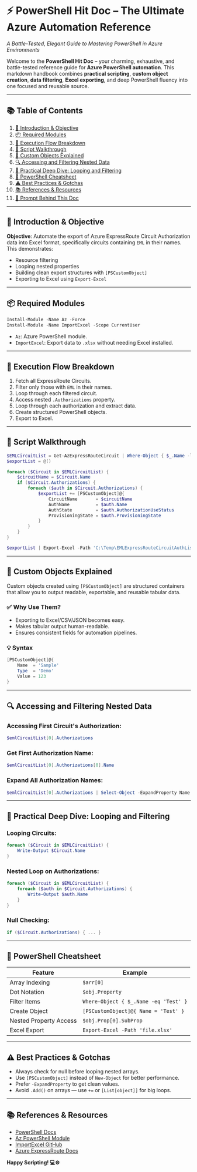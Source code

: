 # ⚡ PowerShell Hit Doc – The Ultimate Azure Automation Reference

*A Battle-Tested, Elegant Guide to Mastering PowerShell in Azure Environments*

Welcome to the **PowerShell Hit Doc** – your charming, exhaustive, and battle-tested reference guide for **Azure PowerShell automation**. This markdown handbook combines **practical scripting**, **custom object creation**, **data filtering**, **Excel exporting**, and deep PowerShell fluency into one focused and reusable source.

---

## 📚 Table of Contents

1. [🎯 Introduction & Objective](#-introduction--objective)
2. [📦 Required Modules](#-required-modules)
3. [🔁 Execution Flow Breakdown](#-execution-flow-breakdown)
4. [📜 Script Walkthrough](#-script-walkthrough)
5. [🧱 Custom Objects Explained](#-custom-objects-explained)
6. [🔍 Accessing and Filtering Nested Data](#-accessing-and-filtering-nested-data)
7. [🔄 Practical Deep Dive: Looping and Filtering](#-practical-deep-dive-looping-and-filtering)
8. [🧾 PowerShell Cheatsheet](#-powershell-cheatsheet)
9. [⚠️ Best Practices & Gotchas](#-best-practices--gotchas)
10. [📚 References & Resources](#-references--resources)
11. [🧪 Prompt Behind This Doc](#-prompt-behind-this-doc)

---

## 🎯 Introduction & Objective

**Objective**: Automate the export of Azure ExpressRoute Circuit Authorization data into Excel format, specifically circuits containing `EML` in their names. This demonstrates:

* Resource filtering
* Looping nested properties
* Building clean export structures with `[PSCustomObject]`
* Exporting to Excel using `Export-Excel`

---

## 📦 Required Modules

```powershell
Install-Module -Name Az -Force
Install-Module -Name ImportExcel -Scope CurrentUser
```

* `Az`: Azure PowerShell module.
* `ImportExcel`: Export data to `.xlsx` without needing Excel installed.

---

## 🔁 Execution Flow Breakdown

1. Fetch all ExpressRoute Circuits.
2. Filter only those with `EML` in their names.
3. Loop through each filtered circuit.
4. Access nested `.Authorizations` property.
5. Loop through each authorization and extract data.
6. Create structured PowerShell objects.
7. Export to Excel.

---

## 📜 Script Walkthrough

```powershell
$EMLCircuitList = Get-AzExpressRouteCircuit | Where-Object { $_.Name -like '*EML*' }
$exportList = @()

foreach ($Circuit in $EMLCircuitList) {
    $circuitName = $Circuit.Name
    if ($Circuit.Authorizations) {
        foreach ($auth in $Circuit.Authorizations) {
            $exportList += [PSCustomObject]@{
                CircuitName       = $circuitName
                AuthName          = $auth.Name
                AuthState         = $auth.AuthorizationUseStatus
                ProvisioningState = $auth.ProvisioningState
            }
        }
    }
}

$exportList | Export-Excel -Path 'C:\Temp\EMLExpressRouteCircuitAuthList.xlsx' -WorksheetName 'AuthList' -AutoSize -TableName 'AuthList'
```

---

## 🧱 Custom Objects Explained

Custom objects created using `[PSCustomObject]` are structured containers that allow you to output readable, exportable, and reusable tabular data.

### ✅ Why Use Them?

* Exporting to Excel/CSV/JSON becomes easy.
* Makes tabular output human-readable.
* Ensures consistent fields for automation pipelines.

### 💡 Syntax

```powershell
[PSCustomObject]@{
    Name  = 'Sample'
    Type  = 'Demo'
    Value = 123
}
```

---

## 🔍 Accessing and Filtering Nested Data

### Accessing First Circuit's Authorization:

```powershell
$emlCircuitList[0].Authorizations
```

### Get First Authorization Name:

```powershell
$emlCircuitList[0].Authorizations[0].Name
```

### Expand All Authorization Names:

```powershell
$emlCircuitList[0].Authorizations | Select-Object -ExpandProperty Name
```

---

## 🔄 Practical Deep Dive: Looping and Filtering

### Looping Circuits:

```powershell
foreach ($Circuit in $EMLCircuitList) {
    Write-Output $Circuit.Name
}
```

### Nested Loop on Authorizations:

```powershell
foreach ($Circuit in $EMLCircuitList) {
    foreach ($auth in $Circuit.Authorizations) {
        Write-Output $auth.Name
    }
}
```

### Null Checking:

```powershell
if ($Circuit.Authorizations) { ... }
```

---

## 🧾 PowerShell Cheatsheet

| Feature                | Example                               |
| ---------------------- | ------------------------------------- |
| Array Indexing         | `$arr[0]`                             |
| Dot Notation           | `$obj.Property`                       |
| Filter Items           | `Where-Object { $_.Name -eq 'Test' }` |
| Create Object          | `[PSCustomObject]@{ Name = 'Test' }`  |
| Nested Property Access | `$obj.Prop[0].SubProp`                |
| Excel Export           | `Export-Excel -Path 'file.xlsx'`      |

---

## ⚠️ Best Practices & Gotchas

* Always check for null before looping nested arrays.
* Use `[PSCustomObject]` instead of `New-Object` for better performance.
* Prefer `-ExpandProperty` to get clean values.
* Avoid `.Add()` on arrays — use `+=` or `[List[object]]` for big loops.

---

## 📚 References & Resources

* [PowerShell Docs](https://learn.microsoft.com/en-us/powershell/)
* [Az PowerShell Module](https://learn.microsoft.com/en-us/powershell/azure/overview)
* [ImportExcel GitHub](https://github.com/dfinke/ImportExcel)
* [Azure ExpressRoute Docs](https://learn.microsoft.com/en-us/azure/expressroute/expressroute-introduction)



**Happy Scripting! 💻⚙️**
